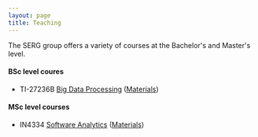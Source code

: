 ```yaml
---
layout: page
title: Teaching
---
```


The SERG group offers a variety of courses at the Bachelor's and Master's
level.

#### BSc level coures

* TI-27236B [Big Data Processing](http://studiegids.tudelft.nl/a101_displayCourse.do?course_id=45686) ([Materials](http://gousios.org/courses/bigdata/))

#### MSc level courses

* IN4334 [Software Analytics](http://studiegids.tudelft.nl/a101_displayCourse.do?course_id=45568) ([Materials](http://gousios.org/courses/softwanal/))

